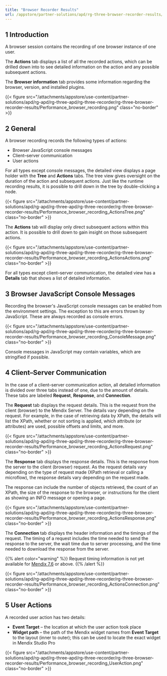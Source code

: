 ```yaml
---
title: "Browser Recorder Results"
url: /appstore/partner-solutions/apd/rg-three-browser-recorder-results/
---
```


## 1 Introduction

A browser session contains the recording of one browser instance of one user.

The **Actions** tab displays a list of all the recorded actions, which can be drilled down into to see detailed information on the action and any possible subsequent actions.

The **Browser information** tab provides some information regarding the browser, version, and installed plugins.

{{< figure src="/attachments/appstore/use-content/partner-solutions/apd/rg-apd/rg-three-apd/rg-three-recorder/rg-three-browser-recorder-results/Performance_browser_recording.png" class="no-border" >}}

## 2 General

A browser recording records the following types of actions:

* Browser JavaScript console messages
* Client–server communication
* User actions

For all types except console messages, the detailed view displays a page holder with the **Tree** and **Actions** tabs. The tree view gives oversight on the duration of the action and subsequent actions. Just like the runtime recording results, it is possible to drill down in the tree by double-clicking a node.

{{< figure src="/attachments/appstore/use-content/partner-solutions/apd/rg-apd/rg-three-apd/rg-three-recorder/rg-three-browser-recorder-results/Performance_browser_recording_ActionsTree.png" class="no-border" >}}

The **Actions** tab will display only direct subsequent actions within this action. It is possible to drill down to gain insight on those subsequent actions.

{{< figure src="/attachments/appstore/use-content/partner-solutions/apd/rg-apd/rg-three-apd/rg-three-recorder/rg-three-browser-recorder-results/Performance_browser_recording_ActionsActions.png" class="no-border" >}}

For all types except client–server communication, the detailed view has a **Details** tab that shows a list of detailed information.

## 3 Browser JavaScript Console Messages

Recording the browser's JavaScript console messages can be enabled from the environment settings. The exception to this are errors thrown by JavaScript. These are always recorded as console errors.

{{< figure src="/attachments/appstore/use-content/partner-solutions/apd/rg-apd/rg-three-apd/rg-three-recorder/rg-three-browser-recorder-results/Performance_browser_recording_ConsoleMessage.png" class="no-border" >}}

Console messages in JavaScript may contain variables, which are stringified if possible.

## 4 Client–Server Communication

In the case of a client–server communication action, all detailed information is divided over three tabs instead of one, due to the amount of details. These tabs are labeled **Request**, **Response**, and **Connection**.

The **Request** tab displays the request details. This is the request from the client (browser) to the Mendix Server. The details vary depending on the request. For example, in the case of retrieving data by XPath, the details will list the XPath, whether or not sorting is applied, which attribute (or attributes) are used, possible offsets and limits, and more.

{{< figure src="/attachments/appstore/use-content/partner-solutions/apd/rg-apd/rg-three-apd/rg-three-recorder/rg-three-browser-recorder-results/Performance_browser_recording_ActionsRequest.png" class="no-border" >}}

The **Response** tab displays the response details. This is the response from the server to the client (browser) request. As the request details vary depending on the type of request made (XPath retrieval or calling a microflow), the response details vary depending on the request made.

The response can include the number of objects retrieved, the count of an XPath, the size of the response to the browser, or instructions for the client as showing an INFO message or opening a page.

{{< figure src="/attachments/appstore/use-content/partner-solutions/apd/rg-apd/rg-three-apd/rg-three-recorder/rg-three-browser-recorder-results/Performance_browser_recording_ActionsResponse.png" class="no-border" >}}

The **Connection** tab displays the header information and the timings of the request. The timing of a request includes the time needed to send the response to the server, the wait time due to server processing, and the time needed to download the response from the server. 

{{% alert color="warning" %}}
Request timing information is not yet available for [Mendix 7.6](/releasenotes/studio-pro/7.6/) or above.
{{% /alert %}}

{{< figure src="/attachments/appstore/use-content/partner-solutions/apd/rg-apd/rg-three-apd/rg-three-recorder/rg-three-browser-recorder-results/Performance_browser_recording_ActionsConnection.png" class="no-border" >}}

## 5 User Actions

A recorded user action has two details:

* **Event Target** – the location at which the user action took place
* **Widget path** – the path of the Mendix widget names from **Event Target** to the layout (inner to outer); this can be used to locate the exact widget in Mendix Studio Pro

{{< figure src="/attachments/appstore/use-content/partner-solutions/apd/rg-apd/rg-three-apd/rg-three-recorder/rg-three-browser-recorder-results/Performance_browser_recording_UserAction.png" class="no-border" >}}
